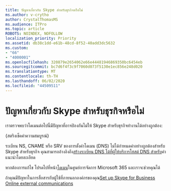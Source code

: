 ```yaml
---
title: ปัญหาเกี่ยวกับ Skype สําหรับธุรกิจหรือไม่
ms.author: v-crytho
author: CrystalThomasMS
ms.audience: ITPro
ms.topic: article
ROBOTS: NOINDEX, NOFOLLOW
localization_priority: Priority
ms.assetid: db38c1dd-e61b-48cd-8f52-40add3dc5632
ms.custom:
- "66"
- "4000001"
ms.openlocfilehash: 320879e2654062e66e44481946869350bc6454eb
ms.sourcegitcommit: bc7d6f4f3c9f7060d073f5130e1ec856e248d020
ms.translationtype: MT
ms.contentlocale: th-TH
ms.lasthandoff: 06/02/2020
ms.locfileid: "44509511"
---
```

# <a name="issue-with-skype-for-business"></a>ปัญหาเกี่ยวกับ Skype สําหรับธุรกิจหรือไม่

เราตรวจพบว่าโดเมนต่อไปนี้มีปัญหาที่อาจป้องกันไม่ให้ Skype สําหรับธุรกิจทํางานได้อย่างถูกต้อง:
  
{สตริงเช็คค่าความสมบูรณ์}
  
ระเบียน NS, CNAME หรือ SRV ของการตั้งค่าโดเมน (DNS) ไม่ได้กําหนดค่าอย่างถูกต้องสําหรับ Skype สําหรับธุรกิจ คุณสามารถอ้างอิงถึง[สร้างระเบียน DNS ได้ที่ผู้ให้บริการโฮสต์ DNS สําหรับ](https://docs.microsoft.com/microsoft-365/admin/get-help-with-domains/create-dns-records-at-any-dns-hosting-provider)คําแนะนําโดยละเอียด
  
หากต้องการแก้ไข โปรดไปที่หน้า[โดเมน](https://admin.microsoft.com/adminportal/home#/Domains)ในศูนย์การจัดการ Microsoft 365 และเราจะช่วยคุณได้
  
ถ้าคุณมีปัญหาในการสื่อสารกับผู้ใช้ที่ภายนอกองค์กรของคุณ[Set up Skype for Business Online external communications](https://support.microsoft.com/help/10041/set-up-skype-for-business-online-external-communications.aspx)

  